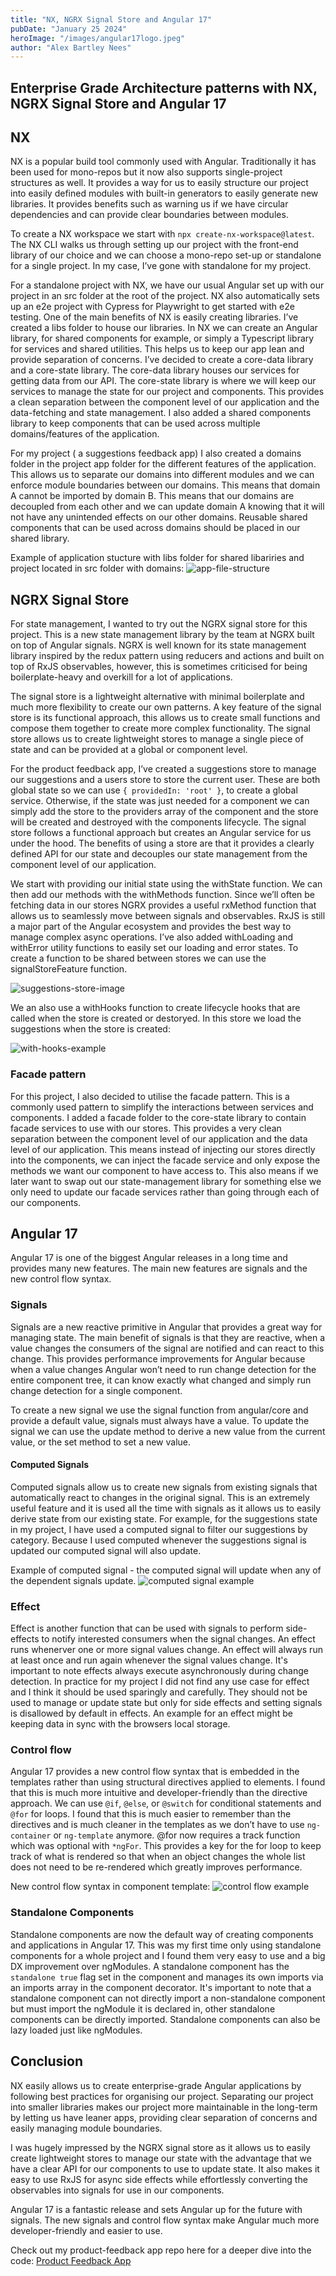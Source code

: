 ```yaml
---
title: "NX, NGRX Signal Store and Angular 17"
pubDate: "January 25 2024"
heroImage: "/images/angular17logo.jpeg"
author: "Alex Bartley Nees"
---
```


<h2 class=padding-bottom-2>Enterprise Grade Architecture patterns with NX, NGRX Signal Store and Angular 17</h2>

## NX

NX is a popular build tool commonly used with Angular. Traditionally it has been used for mono-repos but it now also supports single-project structures as well. It provides a way for us to easily structure our project into easily defined modules with built-in generators to easily generate new libraries. It provides benefits such as warning us if we have circular dependencies and can provide clear boundaries between modules.

To create a NX workspace we start with `npx create-nx-workspace@latest`. The NX CLI walks us through setting up our project with the front-end library of our choice and we can choose a mono-repo set-up or standalone for a single project. In my case, I’ve gone with standalone for my project.

For a standalone project with NX, we have our usual Angular set up with our project in an src folder at the root of the project. NX also automatically sets up an e2e project with Cypress for Playwright to get started with e2e testing.
One of the main benefits of NX is easily creating libraries. I’ve created a libs folder to house our libraries. In NX we can create an Angular library, for shared components for example, or simply a Typescript library for services and shared utilities. This helps us to keep our app lean and provide separation of concerns. I’ve decided to create a core-data library and a core-state library. The core-data library houses our services for getting data from our API. The core-state library is where we will keep our services to manage the state for our project and components. This provides a clean separation between the component level of our application and the data-fetching and state management. I also added a shared components library to keep components that can be used across multiple domains/features of the application.

For my project ( a suggestions feedback app) I also created a domains folder in the project app folder for the different features of the application. This allows us to separate our domains into different modules and we can enforce module boundaries between our domains. This means that domain A cannot be imported by domain B. This means that our domains are decoupled from each other and we can update domain A knowing that it will not have any unintended effects on our other domains. Reusable shared components that can be used across domains should be placed in our shared library.

Example of application stucture with libs folder for shared libariries and project located in src folder with domains:
<img class=u-margin-bottom-small alt="app-file-structure" src="/images/app-file-structure.png" />

## NGRX Signal Store

For state management, I wanted to try out the NGRX signal store for this project. This is a new state management library by the team at NGRX built on top of Angular signals. NGRX is well known for its state management library inspired by the redux pattern using reducers and actions and built on top of RxJS observables, however, this is sometimes criticised for being boilerplate-heavy and overkill for a lot of applications.

The signal store is a lightweight alternative with minimal boilerplate and much more flexibility to create our own patterns. A key feature of the signal store is its functional approach, this allows us to create small functions and compose them together to create more complex functionality. The signal store allows us to create lightweight stores to manage a single piece of state and can be provided at a global or component level.

For the product feedback app, I’ve created a suggestions store to manage our suggestions and a users store to store the current user. These are both global state so we can use `{ providedIn: 'root' }`, to create a global service. Otherwise, if the state was just needed for a component we can simply add the store to the providers array of the component and the store will be created and destroyed with the components lifecycle. The signal store follows a functional approach but creates an Angular service for us under the hood. The benefits of using a store are that it provides a clearly defined API for our state and decouples our state management from the component level of our application.

We start with providing our initial state using the withState function. We can then add our methods with the withMethods function. Since we’ll often be fetching data in our stores NGRX provides a useful rxMethod function that allows us to seamlessly move between signals and observables. RxJS is still a major part of the Angular ecosystem and provides the best way to manage complex async operations. I’ve also added withLoading and withError utility functions to easily set our loading and error states. To create a function to be shared between stores we can use the signalStoreFeature function.

<img class=u-margin-bottom-small alt="suggestions-store-image" src="/images/suggestions-store.png" />

We an also use a withHooks function to create lifecycle hooks that are called when the store is created or destoryed. In this store we load the suggestions when the store is created:

<img class=u-margin-bottom-small alt="with-hooks-example" src="/images/with-hooks.png" />

### Facade pattern

For this project, I also decided to utilise the facade pattern. This is a commonly used pattern to simplify the interactions between services and components. I added a facade folder to the core-state library to contain facade services to use with our stores. This provides a very clean separation between the component level of our application and the data level of our application. This means instead of injecting our stores directly into the components, we can inject the facade service and only expose the methods we want our component to have access to. This also means if we later want to swap out our state-management library for something else we only need to update our facade services rather than going through each of our components.

## Angular 17

Angular 17 is one of the biggest Angular releases in a long time and provides many new features. The main new features are signals and the new control flow syntax.

### Signals

Signals are a new reactive primitive in Angular that provides a great way for managing state. The main benefit of signals is that they are reactive, when a value changes the consumers of the signal are notified and can react to this change. This provides performance improvements for Angular because when a value changes Angular won’t need to run change detection for the entire component tree, it can know exactly what changed and simply run change detection for a single component.

To create a new signal we use the signal function from angular/core and provide a default value, signals must always have a value. To update the signal we can use the update method to derive a new value from the current value, or the set method to set a new value.

#### Computed Signals

Computed signals allow us to create new signals from existing signals that automatically react to changes in the original signal. This is an extremely useful feature and it is used all the time with signals as it allows us to easily derive state from our existing state. For example, for the suggestions state in my project, I have used a computed signal to filter our suggestions by category. Because I used computed whenever the suggestions signal is updated our computed signal will also update.

Example of computed signal - the computed signal will update when any of the dependent signals update.
<img class=u-margin-bottom-small alt="computed signal example" src="/images/computed-signal.png" />

### Effect

Effect is another function that can be used with signals to perform side-effects to notify interested consumers when the signal changes. An effect runs whenerver one or more signal values change. An effect will always run at least once and run again whenever the signal values change. It's important to note effects always execute asynchronously during change detection. In practice for my project I did not find any use case for effect and I think it should be used sparingly and carefully. They should not be used to manage or update state but only for side effects and setting signals is disallowed by default in effects. An example for an effect might be keeping data in sync with the browsers local storage.

### Control flow

Angular 17 provides a new control flow syntax that is embedded in the templates rather than using structural directives applied to elements. I found that this is much more intuitive and developer-friendly than the directive approach. We can use `@if`, `@else`, or `@switch` for conditional statements and `@for` for loops. I found that this is much easier to remember than the directives and is much cleaner in the templates as we don’t have to use `ng-container` or `ng-template` anymore. @for now requires a track function which was optional with `*ngFor`. This provides a key for the for loop to keep track of what is rendered so that when an object changes the whole list does not need to be re-rendered which greatly improves performance.

New control flow syntax in component template:
<img class=u-margin-bottom-small alt="control flow example" src="/images/control-flow.png" />

### Standalone Components

Standalone components are now the default way of creating components and applications in Angular 17. This was my first time only using standalone components for a whole project and I found them very easy to use and a big DX improvement over ngModules. A standalone component
has the `standalone true` flag set in the component and manages its own imports via an imports array in the component decorator. It's important to note that a standalone component can not directly import a non-standalone component but must import the ngModule it is declared in, other standalone components can be directly imported. Standalone components can also be lazy loaded just like ngModules.

## Conclusion

NX easily allows us to create enterprise-grade Angular applications by following best practices for organising our project. Separating our project into smaller libraries makes our project more maintainable in the long-term by letting us have leaner apps, providing clear separation of concerns and easily managing module boundaries.

I was hugely impressed by the NGRX signal store as it allows us to easily create lightweight stores to manage our state with the advantage that we have a clear API for our components to use to update state. It also makes it easy to use RxJS for async side effects while effortlessly converting the observables into signals for use in our components.

Angular 17 is a fantastic release and sets Angular up for the future with signals. The new signals and control flow syntax make Angular much more developer-friendly and easier to use.

<p class=u-margin-bottom-medium>Check out my product-feedback app repo here for a deeper dive into the code:
<a class="link underline" href="https://github.com/alex-bartleynees/product-feedback-app-v2">Product Feedback App</a><p>
